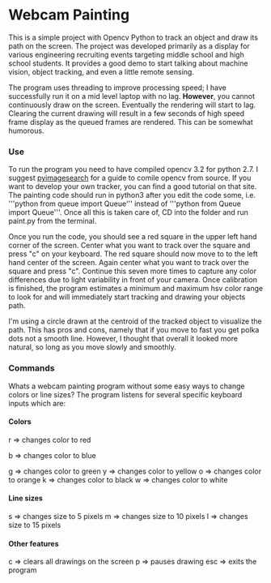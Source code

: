 # Webcam Painting
This is a simple project with Opencv Python to track an object and draw its path on the screen. The project was developed primarily as a display for various engineering recruiting events targeting middle school and high school students. It provides a good demo to start talking about machine vision, object tracking, and even a little remote sensing.

The program uses threading to improve processing speed; I have successfully run it on a mid level laptop with no lag. **However**, you cannot continuously draw on the screen. Eventually the rendering will start to lag. Clearing the current drawing will result in a few seconds of high speed frame display as the queued frames are rendered. This can be somewhat humorous.

### Use
To run the program you need to have compiled opencv 3.2 for python 2.7. I suggest [pyimagesearch](https://www.pyimagesearch.com/2016/10/24/ubuntu-16-04-how-to-install-opencv/) for a guide to comile opencv from source. If you want to develop your own tracker, you can find a good tutorial on that site. The painting code should run in python3 after you edit the code some, i.e. '''python from queue import Queue''' instead of '''python from Queue import Queue'''. Once all this is taken care of, CD into the folder and run paint.py from the terminal.

Once you run the code, you should see a red square in the upper left hand corner of the screen. Center what you want to track over the square and press "c" on your keyboard. The red square should now move to to the left hand center of the screen. Again center what you want to track over the square and press "c". Continue this seven more times to capture any color differences due to light variability in front of your camera. Once calibration is finished, the program estimates a minimum and maximum hsv color range to look for and will immediately start tracking and drawing your objects path.

I'm using a circle drawn at the centroid of the tracked object to visualize the path. This has pros and cons, namely that if you move to fast you get polka dots not a smooth line. However, I thought that overall it looked more natural, so long as you move slowly and smoothly.

### Commands
Whats a webcam painting program without some easy ways to change colors or line sizes? The program listens for several specific keyboard inputs which are:

#### Colors
r => changes color to red

b => changes color to blue

g => changes color to green
y => changes color to yellow
o => changes color to orange
k => changes color to black
w => changes color to white

#### Line sizes
s => changes size to 5 pixels
m => changes size to 10 pixels
l => changes size to 15 pixels

#### Other features
c => clears all drawings on the screen
p => pauses drawing
esc => exits the program

